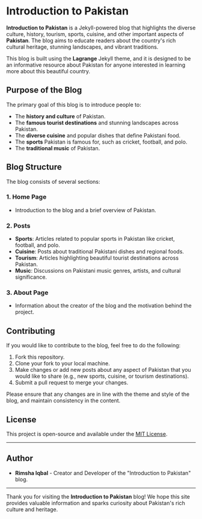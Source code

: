 # Introduction to Pakistan

**Introduction to Pakistan** is a Jekyll-powered blog that highlights the diverse culture, history, tourism, sports, cuisine, and other important aspects of **Pakistan**. The blog aims to educate readers about the country's rich cultural heritage, stunning landscapes, and vibrant traditions.

This blog is built using the **Lagrange** Jekyll theme, and it is designed to be an informative resource about Pakistan for anyone interested in learning more about this beautiful country.

## Purpose of the Blog

The primary goal of this blog is to introduce people to:

- The **history and culture** of Pakistan.
- The **famous tourist destinations** and stunning landscapes across Pakistan.
- The **diverse cuisine** and popular dishes that define Pakistani food.
- The **sports** Pakistan is famous for, such as cricket, football, and polo.
- The **traditional music** of Pakistan.

## Blog Structure

The blog consists of several sections:

### 1. **Home Page**
   - Introduction to the blog and a brief overview of Pakistan.

### 2. **Posts**
   - **Sports**: Articles related to popular sports in Pakistan like cricket, football, and polo.
   - **Cuisine**: Posts about traditional Pakistani dishes and regional foods.
   - **Tourism**: Articles highlighting beautiful tourist destinations across Pakistan.
   - **Music**: Discussions on Pakistani music genres, artists, and cultural significance.

### 3. **About Page**
   - Information about the creator of the blog and the motivation behind the project.

## Contributing

If you would like to contribute to the blog, feel free to do the following:

1. Fork this repository.
2. Clone your fork to your local machine.
3. Make changes or add new posts about any aspect of Pakistan that you would like to share (e.g., new sports, cuisine, or tourism destinations).
4. Submit a pull request to merge your changes.

Please ensure that any changes are in line with the theme and style of the blog, and maintain consistency in the content.

## License

This project is open-source and available under the [MIT License](LICENSE).

---

## Author

- **Rimsha Iqbal** - Creator and Developer of the "Introduction to Pakistan" blog.

---

Thank you for visiting the **Introduction to Pakistan** blog! We hope this site provides valuable information and sparks curiosity about Pakistan's rich culture and heritage.